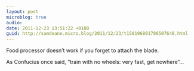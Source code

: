 ```yaml
---
layout: post
microblog: true
audio: 
date: 2011-12-23 13:51:22 +0100
guid: http://samdeane.micro.blog/2011/12/23/t150196801700507648.html
---
```

Food processor doesn’t work if you forget to attach the blade.

As Confucius once said, “train with no wheels: very fast, get nowhere”...
